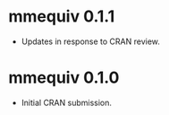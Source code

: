 # mmequiv 0.1.1

* Updates in response to CRAN review.

# mmequiv 0.1.0

* Initial CRAN submission.
